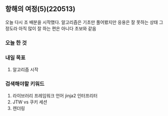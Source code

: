 ## 항해의 여정(5)(220513)

오늘 다시 조 배분을 시작했다. 알고리즘은 기초만 풀어봤지만 응용은 잘 못하는 상태 그정도라 아직 많이 잘 하는 편은 아니다 초보와 같음

### 오늘 한 것

### 내일 목표

1. 알고리즘 시작

### 검색해야할 키워드

1. 라이브러리 프레임워크 언어 jinja2 인터프리터
2. JTW vs 쿠키 세션
3. 렌더링
